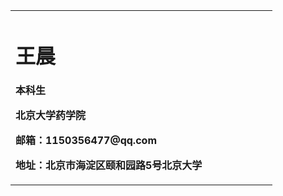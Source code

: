 <table border="0">
  <tr>
    <td width="75%">
      <h1>王晨</h1>
      <p><b>本科生</b></p >
      <p><b>北京大学药学院</b></p >
      <p><b>邮箱：1150356477@qq.com</b></p >
      <p><b>地址：北京市海淀区颐和园路5号北京大学</b></p >
    </td>
  </tr>
</table>


  
